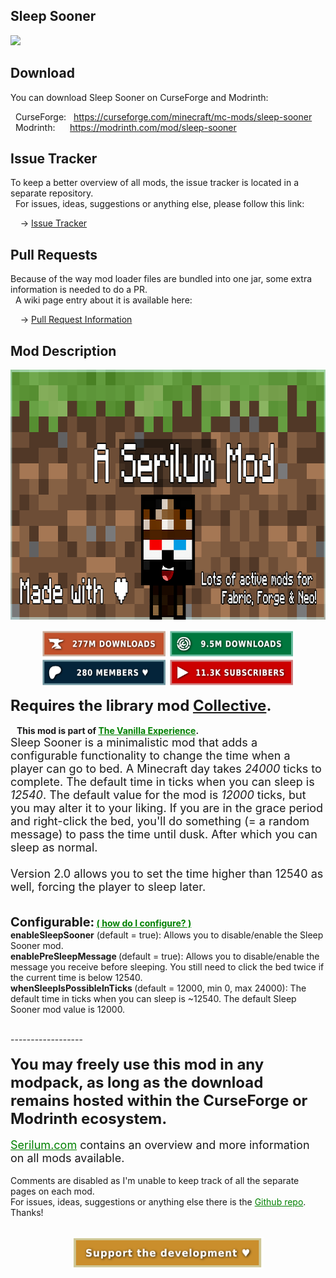 <h2>Sleep Sooner</h2>

<p><a href="https://github.com/Serilum/Sleep-Sooner"><img src="https://serilum.com/assets/data/logo/sleep-sooner.png"></a></p><h2>Download</h2>

<p>You can download Sleep Sooner on CurseForge and Modrinth:</p><p>&nbsp;&nbsp;CurseForge: &nbsp;&nbsp;<a href="https://curseforge.com/minecraft/mc-mods/sleep-sooner">https://curseforge.com/minecraft/mc-mods/sleep-sooner</a><br>&nbsp;&nbsp;Modrinth: &nbsp;&nbsp;&nbsp;&nbsp;&nbsp;<a href="https://modrinth.com/mod/sleep-sooner">https://modrinth.com/mod/sleep-sooner</a></p>

<h2>Issue Tracker</h2>

<p>To keep a better overview of all mods, the issue tracker is located in a separate repository.<br>&nbsp;&nbsp;For issues, ideas, suggestions or anything else, please follow this link:</p>

<p>&nbsp;&nbsp;&nbsp;&nbsp;-> <a href="https://serilum.com/url/issue-tracker">Issue Tracker</a></p>

<h2>Pull Requests</h2>

<p>Because of the way mod loader files are bundled into one jar, some extra information is needed to do a PR.<br>&nbsp;&nbsp;A wiki page entry about it is available here:</p>

<p>&nbsp;&nbsp;&nbsp;&nbsp;-> <a href="https://serilum.com/url/pull-requests">Pull Request Information</a></p>

<h2>Mod Description</h2>

<p style="text-align:center"><a href="https://serilum.com/" rel="nofollow"><img src="https://github.com/Serilum/.cdn/raw/main/description/header/header.png" alt="" width="838" height="400"></a></p>

<p style="text-align:center"><a href="https://curseforge.com/members/serilum/projects" rel="nofollow"><img src="https://raw.githubusercontent.com/Serilum/.data-workflow/main/badges/svg/curseforge.svg" width="200"></a> <a href="https://modrinth.com/user/Serilum" rel="nofollow"><img src="https://raw.githubusercontent.com/Serilum/.data-workflow/main/badges/svg/modrinth.svg" width="200"></a> <a href="https://patreon.com/serilum" rel="nofollow"><img src="https://raw.githubusercontent.com/Serilum/.data-workflow/main/badges/svg/patreon.svg" width="200"></a> <a href="https://youtube.com/@serilum" rel="nofollow"><img src="https://raw.githubusercontent.com/Serilum/.data-workflow/main/badges/svg/youtube.svg" width="200"></a></p>

<p><strong><span style="font-size:24px">Requires the library mod&nbsp;<a style="font-size:24px" href="https://curseforge.com/minecraft/mc-mods/collective" rel="nofollow">Collective</a>.</span></strong><strong>&nbsp;<br><br> &nbsp; &nbsp;This mod is part of <span style="color:#008000"><a style="color:#008000" href="https://curseforge.com/minecraft/modpacks/the-vanilla-experience" rel="nofollow">The Vanilla Experience</a></span>.</strong><br><span style="font-size:18px">Sleep Sooner is a minimalistic mod that adds a configurable functionality to change the time when a player can go to bed. A Minecraft day takes <em>24000</em> ticks to complete. The default time in ticks when you can sleep is <em>12540</em>. The default value for the mod is <em>12000</em> ticks, but you may alter it to your liking. If you are in the grace period and right-click the bed, you'll do something (= a random message) to pass the time until dusk. After which you can sleep as normal.<br><br>Version 2.0 allows you to set the time higher than 12540 as well, forcing the player to sleep later.</span><br><br><br><strong><span style="font-size:20px">Configurable:</span> <span style="color:#008000;font-size:14px"><a style="color:#008000" href="https://github.com/Serilum/.information/wiki/how-to-configure-mods" rel="nofollow">(&nbsp;how do I configure?&nbsp;)</a></span><br></strong><strong>enableSleepSooner</strong>&nbsp;(default = true): Allows you to disable/enable the Sleep Sooner mod.<strong><br>enablePreSleepMessage </strong>(default = true): Allows you to disable/enable the message you receive before sleeping. You still need to click the bed twice if the current time is below 12540.<strong><br>whenSleepIsPossibleInTicks </strong>(default = 12000, min 0, max 24000): The default time in ticks when you can sleep is ~12540. The default Sleep Sooner mod value is 12000.</p>

<p><br>------------------<br><br><span style="font-size:24px"><strong>You may freely use this mod in any modpack, as long as the download remains hosted within the CurseForge or Modrinth ecosystem.</strong></span><br><br><span style="font-size:18px"><a style="font-size:18px;color:#008000" href="https://serilum.com/" rel="nofollow">Serilum.com</a> contains an overview and more information on all mods available.</span><br><br><span style="font-size:14px">Comments are disabled as I'm unable to keep track of all the separate pages on each mod.</span><span style="font-size:14px"><br>For issues, ideas, suggestions or anything else there is the&nbsp;<a style="font-size:14px;color:#008000" href="https://github.com/Serilum/.issue-tracker" rel="nofollow">Github repo</a>. Thanks!</span><span style="font-size:6px"><br><br></span></p>

<p style="text-align:center"><a href="https://serilum.com/donate" rel="nofollow"><img src="https://github.com/Serilum/.cdn/raw/main/description/projects/support.svg" alt="" width="306" height="50"></a></p>